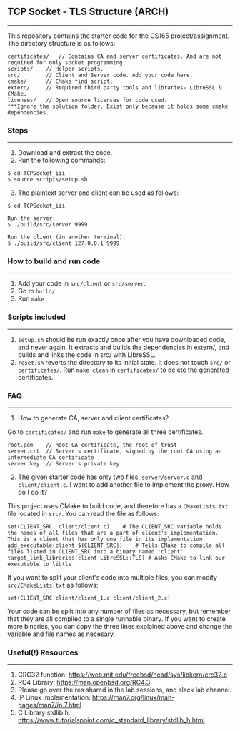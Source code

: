 ## TCP Socket - TLS Structure (ARCH)
------------------------

This repository contains the starter code for the CS165 project/assignment. The directory structure is as follows:
```
certificates/	// Contains CA and server certificates. And are not required for only socket programming.
scripts/	// Helper scripts.
src/		// Client and Server code. Add your code here.
cmake/		// CMake find script. 
extern/		// Required third party tools and libraries- LibreSSL & CMake.
licenses/	// Open source licenses for code used.
***Ignore the solution folder. Exist only because it holds some cmake dependencies.
```


### Steps
-------------------------
1. Download and extract the code.
2. Run the following commands:
```
$ cd TCPSocket_iii
$ source scripts/setup.sh

```
3. The plaintext server and client can be used as follows:
```
$ cd TCPSocket_iii

Run the server:
$ ./build/src/server 9999

Run the client (in another terminal):
$ ./build/src/client 127.0.0.1 9999
```

### How to build and run code
--------------------------
1. Add your code in `src/client` or `src/server`. 
2. Go to `build/`
3. Run `make`


### Scripts included
--------------------------
1. `setup.sh` should be run exactly once after you have downloaded code, and never again. It extracts and builds the dependencies in extern/, and builds and links the code in src/ with LibreSSL.
2. `reset.sh` reverts the directory to its initial state. It does not touch `src/` or `certificates/`. Run `make clean` in `certificates/` to delete the generated certificates.


### FAQ
--------------------------
1. How to generate CA, server and client certificates?

Go to `certificates/` and run `make` to generate all three certificates. 
```
root.pem	// Root CA certificate, the root of trust
server.crt	// Server's certificate, signed by the root CA using an intermediate CA certificate 
server.key	// Server's private key
```

2. The given starter code has only two files, `server/server.c` and `client/client.c`. I want to add another file to implement the proxy. How do I do it?

This project uses CMake to build code, and therefore has a `CMakeLists.txt` file located in `src/`. You can read the file as follows:
```
set(CLIENT_SRC	client/client.c)	# The CLIENT_SRC variable holds the names of all files that are a part of client's implementation. This is a client that has only one file in its implementation.
add_executable(client ${CLIENT_SRC})    # Tells CMake to compile all files listed in CLIENT_SRC into a binary named 'client'
target_link_libraries(client LibreSSL::TLS) # Asks CMake to link our executable to libtls
```
If you want to split your client's code into multiple files, you can modify `src/CMakeLists.txt` as follows:
```
set(CLIENT_SRC client/client_1.c client/client_2.c)
```
Your code can be split into any number of files as necessary, but remember that they are all compiled to a single runnable binary. 
If you want to create more binaries, you can copy the three lines explained above and change the variable and file names as necesary.


### Useful(!) Resources 
--------------------------
1.  CRC32 function: https://web.mit.edu/freebsd/head/sys/libkern/crc32.c
2. RC4 Library: https://man.openbsd.org/RC4.3
3. Please go over the res shared in the lab sessions, and slack lab channel.
4. IP Linux Implementation: https://man7.org/linux/man-pages/man7/ip.7.html
5. C Library stdlib.h: https://www.tutorialspoint.com/c_standard_library/stdlib_h.html
